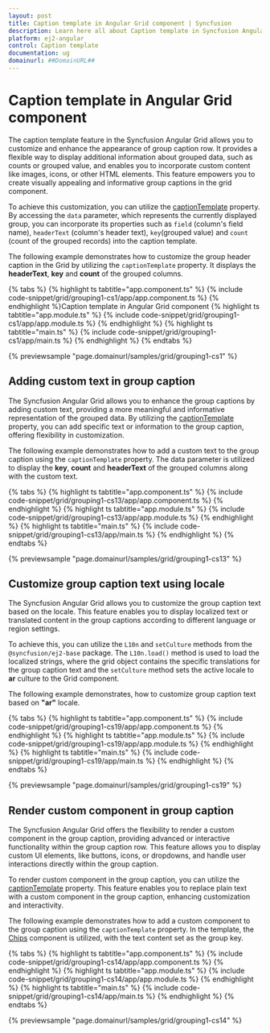 ```yaml
---
layout: post
title: Caption template in Angular Grid component | Syncfusion
description: Learn here all about Caption template in Syncfusion Angular Grid component of Syncfusion Essential JS 2 and more.
platform: ej2-angular
control: Caption template 
documentation: ug
domainurl: ##DomainURL##
---
```


# Caption template in Angular Grid component

The caption template feature in the Syncfusion Angular Grid allows you to customize and enhance the appearance of group caption row. It provides a flexible way to display additional information about grouped data, such as counts or grouped value, and enables you to incorporate custom content like images, icons, or other HTML elements. This feature empowers you to create visually appealing and informative group captions in the grid component.

To achieve this customization, you can utilize the [captionTemplate](https://ej2.syncfusion.com/angular/documentation/api/grid/groupSettings/#captiontemplate) property. By accessing the `data` parameter, which represents the currently displayed group, you can incorporate its properties such as `field` (column's field name), `headerText` (column's header text), `key`(grouped value) and `count` (count of the grouped records) into the caption template.

The following example demonstrates how to customize the group header caption in the Grid by utilizing  the `captionTemplate` property. It displays the **headerText**, **key** and **count** of the grouped columns.

{% tabs %}
{% highlight ts tabtitle="app.component.ts" %}
{% include code-snippet/grid/grouping1-cs1/app/app.component.ts %}
{% endhighlight %}Caption template in Angular Grid component
{% highlight ts tabtitle="app.module.ts" %}
{% include code-snippet/grid/grouping1-cs1/app/app.module.ts %}
{% endhighlight %}
{% highlight ts tabtitle="main.ts" %}
{% include code-snippet/grid/grouping1-cs1/app/main.ts %}
{% endhighlight %}
{% endtabs %}
  
{% previewsample "page.domainurl/samples/grid/grouping1-cs1" %}

## Adding custom text in group caption

The Syncfusion Angular Grid allows you to enhance the group captions by adding custom text, providing a more meaningful and informative representation of the grouped data. By utilizing the [captionTemplate](https://ej2.syncfusion.com/angular/documentation/api/grid/groupSettings/#captiontemplate) property, you can add specific text or information to the group caption, offering flexibility in customization.

The following example demonstrates how to add a custom text to the group caption using the `captionTemplate` property. The data parameter is utilized to display the  **key**, **count** and **headerText** of the grouped columns along with the custom text. 

{% tabs %}
{% highlight ts tabtitle="app.component.ts" %}
{% include code-snippet/grid/grouping1-cs13/app/app.component.ts %}
{% endhighlight %}
{% highlight ts tabtitle="app.module.ts" %}
{% include code-snippet/grid/grouping1-cs13/app/app.module.ts %}
{% endhighlight %}
{% highlight ts tabtitle="main.ts" %}
{% include code-snippet/grid/grouping1-cs13/app/main.ts %}
{% endhighlight %}
{% endtabs %}
  
{% previewsample "page.domainurl/samples/grid/grouping1-cs13" %}

## Customize group caption text using locale

The Syncfusion Angular Grid allows you to customize the group caption text based on the locale. This feature enables you to display localized text or translated content in the group captions according to different language or region settings.

To achieve this, you can utilize the `L10n` and `setCulture` methods from the `@syncfusion/ej2-base` package. The `L10n.load()` method is used to load the localized strings, where the grid object contains the specific translations for the group caption text and the `setCulture` method sets the active locale to **ar** culture to the Grid component.

The following example demonstrates, how to customize group caption text based on **"ar"** locale.

{% tabs %}
{% highlight ts tabtitle="app.component.ts" %}
{% include code-snippet/grid/grouping1-cs19/app/app.component.ts %}
{% endhighlight %}
{% highlight ts tabtitle="app.module.ts" %}
{% include code-snippet/grid/grouping1-cs19/app/app.module.ts %}
{% endhighlight %}
{% highlight ts tabtitle="main.ts" %}
{% include code-snippet/grid/grouping1-cs19/app/main.ts %}
{% endhighlight %}
{% endtabs %}
  
{% previewsample "page.domainurl/samples/grid/grouping1-cs19" %}

## Render custom component in group caption

The Syncfusion Angular Grid offers the flexibility to render a custom component in the group caption, providing advanced or interactive functionality within the group caption row. This feature allows you to display custom UI elements, like buttons, icons, or dropdowns, and handle user interactions directly within the group caption. 

To render custom component in the group caption, you can utilize the [captionTemplate](https://ej2.syncfusion.com/angular/documentation/api/grid/groupSettings/#captiontemplate) property. This feature enables you to replace plain text with a custom component in the group caption, enhancing customization and interactivity.

The following example demonstrates how to add a custom component to the group caption using the `captionTemplate` property. In the template, the [Chips](https://ej2.syncfusion.com/angular/documentation/chips/getting-started) component is utilized, with the text content set as the group key.

{% tabs %}
{% highlight ts tabtitle="app.component.ts" %}
{% include code-snippet/grid/grouping1-cs14/app/app.component.ts %}
{% endhighlight %}
{% highlight ts tabtitle="app.module.ts" %}
{% include code-snippet/grid/grouping1-cs14/app/app.module.ts %}
{% endhighlight %}
{% highlight ts tabtitle="main.ts" %}
{% include code-snippet/grid/grouping1-cs14/app/main.ts %}
{% endhighlight %}
{% endtabs %}
  
{% previewsample "page.domainurl/samples/grid/grouping1-cs14" %}
